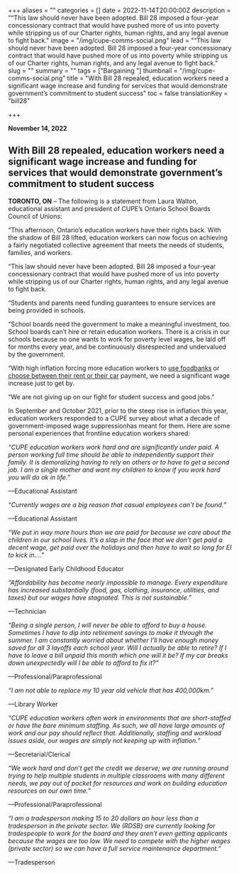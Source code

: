+++
aliases = ""
categories = []
date = 2022-11-14T20:00:00Z
description = "“This law should never have been adopted. Bill 28 imposed a four-year concessionary contract that would have pushed more of us into poverty while stripping us of our Charter rights, human rights, and any legal avenue to fight back."
image = "/img/cupe-comms-social.png"
lead = "“This law should never have been adopted. Bill 28 imposed a four-year concessionary contract that would have pushed more of us into poverty while stripping us of our Charter rights, human rights, and any legal avenue to fight back."
slug = ""
summary = ""
tags = ["Bargaining "]
thumbnail = "/img/cupe-comms-social.png"
title = "With Bill 28 repealed, education workers need a significant wage increase and funding for services that would demonstrate government’s commitment to student success"
toc = false
translationKey = "bill28"

+++

​**November 14, 2022**

## **With Bill 28 repealed, education workers need a significant wage increase and funding for services that would demonstrate government’s commitment to student success**

**TORONTO, ON** – The following is a statement from Laura Walton, educational assistant and president of CUPE’s Ontario School Boards Council of Unions:

“This afternoon, Ontario’s education workers have their rights back. With the shadow of Bill 28 lifted, education workers can now focus on achieving a fairly negotiated collective agreement that meets the needs of students, families, and workers.

“This law should never have been adopted. Bill 28 imposed a four-year concessionary contract that would have pushed more of us into poverty while stripping us of our Charter rights, human rights, and any legal avenue to fight back.

“Students and parents need funding guarantees to ensure services are being provided in schools.

“School boards need the government to make a meaningful investment, too. School boards can’t hire or retain education workers. There is a crisis in our schools because no one wants to work for poverty level wages, be laid off for months every year, and be continuously disrespected and undervalued by the government.

“With high inflation forcing more education workers to [use foodbanks](https://globalnews.ca/news/9249377/ontario-education-workers-food-banks-partner-income/) or [choose between their rent or their car](https://www.cbc.ca/news/canada/windsor/educational-assistants-contract-1.6573606) payment, we need a significant wage increase just to get by.

“We are not giving up on our fight for student success and good jobs.”

In September and October 2021, prior to the steep rise in inflation this year, education workers responded to a CUPE survey about what a decade of government-imposed wage suppressionhas meant for them. Here are some personal experiences that frontline education workers shared:

_“CUPE education workers work hard and are significantly under paid. A person working full time should be able to independently support their family. It is demoralizing having to rely on others or to have to get a second job. I am a single mother and want my children to know if you work hard you will do ok in life.”_

—Educational Assistant

_“Currently wages are a big reason that casual employees can’t be found.”_

—Educational Assistant

_“We put in way more hours than we are paid for because we care about the children in our school lives. It’s a slap in the face that we don’t get paid a decent wage, get paid over the holidays and then have to wait so long for EI to kick in….”_

—Designated Early Childhood Educator

_“Affordability has become nearly impossible to manage. Every expenditure has increased substantially (food, gas, clothing, insurance, utilities, and taxes) but our wages have stagnated. This is not sustainable.”_

—Technician

_“Being a single person, I will never be able to afford to buy a house. Sometimes I have to dip into retirement savings to make it through the summer. I am constantly worried about whether I’ll have enough money saved for all 3 layoffs each school year. Will I actually be able to retire? If I have to leave a bill unpaid this month which one will it be? If my car breaks down unexpectedly will I be able to afford to fix it?”_

—Professional/Paraprofessional

_“I am not able to replace my 10 year old vehicle that has 400,000km.”_

—Library Worker

_“CUPE education workers often work in environments that are short-staffed or have the bare minimum staffing. As such, we all have large amounts of work and our pay should reflect that. Additionally, staffing and workload issues aside, our wages are simply not keeping up with inflation.”_

—Secretarial/Clerical

_“We work hard and don’t get the credit we deserve; we are running around trying to help multiple students in multiple classrooms with many different needs, we pay out of pocket for resources and work on building education resources on our own time.”_

—Professional/Paraprofessional

_“I am a tradesperson making 15 to 20 dollars an hour less than a tradesperson in the private sector. We (RDSB) are currently looking for tradespeople to work for the board and they aren’t even getting applicants because the wages are too low. We need to compete with the higher wages (private sector) so we can have a full service maintenance department.”_

—Tradesperson